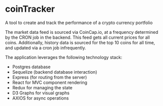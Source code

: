 # coinTracker
A tool to create and track the performance of a crypto currency portfolio

The market data feed is sourced via CoinCap.io, at a frequency determined by the CRON job in the backend. This feed gets all current prices for all coins. Additionally, history data is sourced for the top 10 coins for all time, and updated via a cron job infrequently.

The application leverages the following technology stack:
- Postgres database
- Sequelize (backend database interaction)
- Express (for routing from the server)
- React for MVC component rendering
- Redux for managing the state
- D3 Graphs for visual graphs
- AXIOS for async operations
